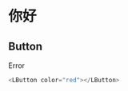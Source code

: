 # 你好

## Button

<!--
<demo src="./.showCode/Button.vue">
</demo> -->

<LButton color="red">Error</LButton>

```js
<LButton color="red"></LButton>
```

##
